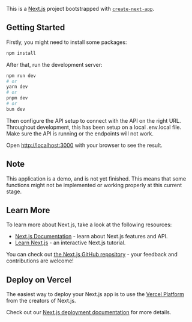 This is a [Next.js](https://nextjs.org/) project bootstrapped with [`create-next-app`](https://github.com/vercel/next.js/tree/canary/packages/create-next-app).

## Getting Started

Firstly, you might need to install some packages:

```bash
npm install
```

After that, run the development server:

```bash
npm run dev
# or
yarn dev
# or
pnpm dev
# or
bun dev
```

Then configure the API setup to connect with the API on the right URL. Throughout development, this has been setup on a local .env.local file. Make sure the API is running or the endpoints will not work.

Open [http://localhost:3000](http://localhost:3000) with your browser to see the result.

## Note

This application is a demo, and is not yet finished. This means that some functions might not be implemented or working properly at this current stage.

## Learn More

To learn more about Next.js, take a look at the following resources:

- [Next.js Documentation](https://nextjs.org/docs) - learn about Next.js features and API.
- [Learn Next.js](https://nextjs.org/learn) - an interactive Next.js tutorial.

You can check out [the Next.js GitHub repository](https://github.com/vercel/next.js/) - your feedback and contributions are welcome!

## Deploy on Vercel

The easiest way to deploy your Next.js app is to use the [Vercel Platform](https://vercel.com/new?utm_medium=default-template&filter=next.js&utm_source=create-next-app&utm_campaign=create-next-app-readme) from the creators of Next.js.

Check out our [Next.js deployment documentation](https://nextjs.org/docs/deployment) for more details.
